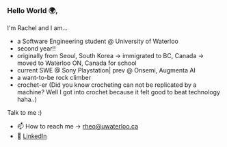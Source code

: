 ### Hello World 🌍,
I'm Rachel and I am...

- a Software Engineering student @ University of Waterloo 
- second year!! 
- originally from Seoul, South Korea → immigrated to BC, Canada → moved to Waterloo ON, Canada for school
- current SWE @ Sony Playstation| prev @ Onsemi, Augmenta AI
- a want-to-be rock climber
- crochet-er (Did you know crocheting can not be replicated by a machine? Well I got into crochet because it felt good to beat technology haha..)

Talk to me :)
- 📫 How to reach me -> [rheo@uwaterloo.ca](mailto:rheo@uwaterloo.ca)
- 💼 <a href="https://linkedin.com/in/rachel-heo/" target="_blank">LinkedIn</a>
